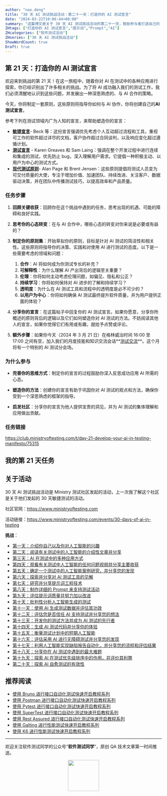 ```yaml
---
author: "nao.deng"
title: "30 天 AI 测试挑战活动：第二十一天：打造你的 AI 测试宣言"
date: "2024-03-22T10:06:44+08:00"
summary: "这篇博文是关于 30 天 AI 测试挑战活动的第二十一天，鼓励参与者打造自己的 AI 测试宣言。文章可能包括作者对于 AI 测试的核心价值观、愿景和承诺的阐述，以及对于 AI 在测试中的应用原则和准则的思考。通过分享个人的 AI 测试宣言，读者将了解到作者对于 AI 在测试领域的重要性和应用价值的深刻理解，以及对于未来 AI 测试发展的愿景和期待。这个系列活动有望为测试专业人士提供一个表达个人观点和价值观的平台，并促进行业对于 AI 在测试中的发展和应用的深入讨论。"
ZHtags: ["打造你的 AI 测试宣言","提示词","Prompt","AI"]
ZHcategories: ["软件测试活动"]
ZHseries: ["30 天 AI 测试挑战活动"]
ShowWordCount: true
Draft: true
---
```


## 第 21 天：打造你的 AI 测试宣言

欢迎来到挑战的第 21 天！在这一旅程中，随着你对 AI 在测试中的各种应用进行探索，你已经识别出了许多相关的挑战。为了将 AI 成功融入我们的测试工作，我们必须清醒地认识到这些问题，并发展出一种深思熟虑的、与 AI 合作的策略。

今天，你将制定一套原则，这些原则将指导你如何与 AI 协作，你将创建自己的**AI 测试宣言**。

参考下列在测试领域内广为人知的宣言，来帮助塑造你的宣言：

- **[敏捷宣言](https://agilemanifesto.org/)**- Beck 等：这份宣言强调优先考虑个人互动超过流程和工具，重视可工作的软件超过详尽的文档，客户协作超过合同谈判，以及响应变化超过遵循计划。
- **[测试宣言](https://luxoft-training.com/news/the-agile-testing-manifesto)** - Karen Greaves 和 Sam Laing：强调在整个开发过程中进行连续和集成的测试，优先防止 bug，深入理解用户需求。它提倡一种积极主动、以用户为中心的测试方式。
- **[现代测试原则](https://www.ministryoftesting.com/articles/the-modern-testing-principles)**- Alan Page 和 Brent Jensen：这些原则提倡将测试人员变为可交付质量的大使，专注于增加价值、加速团队、持续改进、关注客户、数据驱动决策，并在团队中传播测试技巧，以提高效率和产品质量。

### 任务步骤

1. **回顾关键收获**：回顾你在这个挑战中遇到的任务，思考出现的机遇、可能的障碍和良好实践。
2. **思考你的心态转变**：在与 AI 合作中，哪些心态的转变对你来说是必要或有益的？
3. **制定你的原则集**：开始草拟你的原则，目标是针对 AI 测试的简洁性和相关性。这些原则将指导你的决策、实践和对使用 AI 进行测试的态度。以下是一些需要考虑的领域和问题：
   1. **合作**：AI 将如何成为你测试专长的补充？
   2. **可解释性**：为什么理解 AI 产出背后的逻辑至关重要？
   3. **伦理**：你将如何主动考虑伦理问题，如偏见、隐私和公正？
   4. **持续学习**：你将如何保持对 AI 进步的了解和持续学习？
   5. **透明度**：为什么在 AI 测试工具和流程中的透明度是必不可少的？
   6. **以用户为中心**：你将如何确保 AI 测试最终提升软件质量，并为用户提供正面的体验？
4. **分享你的宣言**：在这篇帖子中回复你的 AI 测试宣言。如果你愿意，分享你所概述的原则背后的逻辑以及它们如何塑造你对 AI 测试的方法。不妨阅读其他人的宣言，如果你觉得它们有用或有趣，就给予点赞或评论。

5. **额外步骤**：如果你今天（2024 年 3 月 21 日）在格林威治时间 16:00 至 17:00 之间有空，加入我们的月度技能和知识交流会话**[测试交流](https://www.ministryoftesting.com/events/test-exchange-march-2024)**。这个月将有一个特别的 AI 测试分会场。

### 为什么参与

- **完善你的思维方式**：制定你的宣言的过程鼓励你深入反思成功应用 AI 所需的心态。

- **塑造你的方法**：创建你的宣言有助于巩固你对 AI 测试的观点和方法，确保你受到一个深思熟虑的框架的指导。

- **启发社区**：分享你的宣言为他人提供宝贵的洞见，并为 AI 测试的集体理解和应用做出贡献。

### 任务链接

<https://club.ministryoftesting.com/t/day-21-develop-your-ai-in-testing-manifesto/75315>

## 我的第 21 天任务

## 关于活动

30 天 AI 测试挑战活动是 Ministry 测试社区发起的活动，上一次我了解这个社区是关于他们发起的 30 天敏捷测试的活动。

社区官网：<https://www.ministryoftesting.com>

活动链接：<https://www.ministryoftesting.com/events/30-days-of-ai-in-testing>

**挑战**：

- [第一天：介绍你自己以及你对人工智能的兴趣](https://naodeng.com.cn/zh/posts/event/30-days-of-ai-in-testing-day-1-introduce-yourself-and-your-interest-in-ai/)
- [第二天：阅读有关测试中的人工智能的介绍性文章并分享](https://naodeng.com.cn/zh/posts/event/30-days-of-ai-in-testing-day-2-read-an-introductory-article-on-ai-in-testing-and-share-it/)
- [第三天：AI 在测试中的多种应用方式](https://naodeng.com.cn/zh/posts/event/30-days-of-ai-in-testing-day-3-list-ways-in-which-ai-is-used-in-testing/)
- [第四天：观看有关测试中人工智能的任何问题视频并分享主要收获](https://naodeng.com.cn/zh/posts/event/30-days-of-ai-in-testing-day-4-watch-the-ama-on-artificial-intelligence-in-testing-and-share-your-key-takeaway/)
- [第五天：确定一个测试中的人工智能案例研究，并分享您的发现](https://naodeng.com.cn/zh/posts/event/30-days-of-ai-in-testing-day-5-identify-a-case-study-on-ai-in-testing-and-share-your-findings/)
- [第六天：探索并分享对 AI 测试工具的见解](https://naodeng.com.cn/zh/posts/event/30-days-of-ai-in-testing-day-6-explore-and-share-insights-on-ai-testing-tools/)
- [第七天：研究并分享提示词工程技术](https://naodeng.com.cn/zh/posts/event/30-days-of-ai-in-testing-day-7-research-and-share-prompt-engineering-techniques/)
- [第八天：制作详细的 Prompt 来支持测试活动](https://naodeng.com.cn/zh/posts/event/30-days-of-ai-in-testing-day-8-craft-a-detailed-prompt-to-support-test-activities/)
- [第九天：评估提示词质量并努力加以改进](https://naodeng.com.cn/zh/posts/event/30-days-of-ai-in-testing-day-9-evaluate-prompt-quality-and-try-to-improve-it/)
- [第十天：批判性分析人工智能生成的测试](https://naodeng.com.cn/zh/posts/event/30-days-of-ai-in-testing-day-10-critically-analyse-ai-generated-tests/)
- [第十一天：使用 AI 生成测试数据并评估其功效](https://naodeng.com.cn/zh/posts/event/30-days-of-ai-in-testing-day-11-generate-test-data-using-ai-and-evaluate-its-efficacy/)
- [第十二天：评估您是否信任 AI 支持测试并分享您的想法](https://naodeng.com.cn/zh/posts/event/30-days-of-ai-in-testing-day-12-evaluate-whether-you-trust-ai-to-support-testing-and-share-your-thoughts/)
- [第十三天：开发你的测试方法并成为 AI 测试的先行者](https://naodeng.com.cn/zh/posts/event/30-days-of-ai-in-testing-day-13-develop-a-testing-approach-and-become-an-ai-in-testing-champion/)
- [第十四天：生成 AI 测试代码并分享你的体验](https://naodeng.com.cn/zh/posts/event/30-days-of-ai-in-testing-day-14-generate-ai-test-code-and-share-your-experience/)
- [第十五天：衡量测试计划中的短期人工智能](https://naodeng.com.cn/zh/posts/event/30-days-of-ai-in-testing-day-15-gauge-your-short-term-ai-in-testing-plans/)
- [第十六天：评估采用 AI 进行无障碍测试并分享您的发现](https://naodeng.com.cn/zh/posts/event/30-days-of-ai-in-testing-day-16-evaluate-adopting-ai-for-accessibility-testing-and-share-your-findings/)
- [第十七天：利用人工智能实现缺陷报告自动化，并分享您的流程和评估结果](https://naodeng.com.cn/zh/posts/event/30-days-of-ai-in-testing-day-17-automate-bug-reporting-with-ai-and-share-your-process-and-evaluation/)
- [第十八天：分享你在 AI 测试中遇到的最大难题](https://naodeng.com.cn/zh/posts/event/30-days-of-ai-in-testing-day-18-share-your-greatest-frustration-with-ai-in-testing/)
- [第十九天：探索 AI 在测试优先级排序中的作用，并评价其利弊](https://naodeng.com.cn/zh/posts/event/30-days-of-ai-in-testing-day-19-experiment-with-ai-for-test-prioritisation-and-evaluate-the-benefits-and-risks/)
- [第二十天：探索 AI 自愈测试的有效性](https://naodeng.com.cn/zh/posts/event/30-days-of-ai-in-testing-day-20-learn-about-ai-self-healing-tests-and-evaluate-how-effective-they-are/)

## 推荐阅读

- [使用 Bruno 进行接口自动化测试快速开启教程系列](https://naodeng.com.cn/zh/zhcategories/bruno/)
- [使用 Postman 进行接口自动化测试快速开启教程系列](https://naodeng.tech/zh/zhseries/postman-%E6%8E%A5%E5%8F%A3%E8%87%AA%E5%8A%A8%E5%8C%96%E6%B5%8B%E8%AF%95%E6%95%99%E7%A8%8B/)
- [使用 Pytest 进行接口自动化测试快速开启教程系列](https://naodeng.tech/zh/zhseries/pytest-%E6%8E%A5%E5%8F%A3%E8%87%AA%E5%8A%A8%E5%8C%96%E6%B5%8B%E8%AF%95%E6%95%99%E7%A8%8B/)
- [使用 SuperTest 进行接口自动化测试快速开启教程系列](https://naodeng.tech/zh/zhseries/supertest-%E6%8E%A5%E5%8F%A3%E8%87%AA%E5%8A%A8%E5%8C%96%E6%B5%8B%E8%AF%95%E6%95%99%E7%A8%8B/)
- [使用 Rest Assured 进行接口自动化测试快速开启教程系列](https://naodeng.tech/zh/zhseries/rest-assured-%E6%8E%A5%E5%8F%A3%E8%87%AA%E5%8A%A8%E5%8C%96%E6%B5%8B%E8%AF%95%E6%95%99%E7%A8%8B/)
- [使用 Galting 进行性能测试快速开启教程系列](https://naodeng.tech/zh/zhseries/gatling-%E6%80%A7%E8%83%BD%E6%B5%8B%E8%AF%95%E6%95%99%E7%A8%8B/)
- [使用 K6 进行性能测试快速开启教程系列](https://naodeng.com.cn/zh/zhseries/k6-%E6%80%A7%E8%83%BD%E6%B5%8B%E8%AF%95%E6%95%99%E7%A8%8B/)

---
欢迎关注软件测试同学的公众号“**软件测试同学**”，原创 QA 技术文章第一时间推送。
<!-- markdownlint-disable MD045 -->
<!-- markdownlint-disable MD033 -->
<center>
  <img src="https://cdn.jsdelivr.net/gh/naodeng/blogimg@master/uPic/2023112015'QR Code for 公众号.jpg" style="width: 100px;">
</center>
<!-- markdownlint-disable MD033 -->
<!-- markdownlint-disable MD045 -->